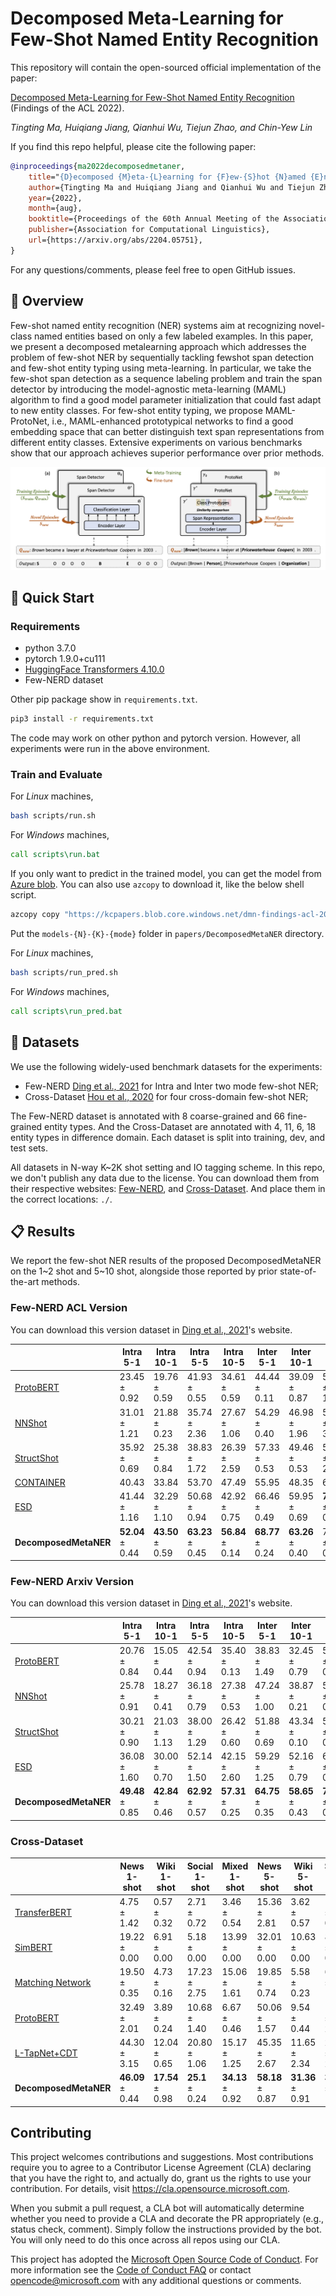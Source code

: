 # Decomposed Meta-Learning for Few-Shot Named Entity Recognition

This repository will contain the open-sourced official implementation of the paper:

[Decomposed Meta-Learning for Few-Shot Named Entity Recognition](https://arxiv.org/abs/2204.05751) (Findings of the ACL 2022).

_Tingting Ma, Huiqiang Jiang, Qianhui Wu, Tiejun Zhao, and Chin-Yew Lin_

If you find this repo helpful, please cite the following paper:

```bibtex
@inproceedings{ma2022decomposedmetaner,
    title="{D}ecomposed {M}eta-{L}earning for {F}ew-{S}hot {N}amed {E}ntity {R}ecognition",
    author={Tingting Ma and Huiqiang Jiang and Qianhui Wu and Tiejun Zhao and Chin-Yew Lin},
    year={2022},
    month={aug},
    booktitle={Proceedings of the 60th Annual Meeting of the Association for Computational Linguistics},
    publisher={Association for Computational Linguistics},
    url={https://arxiv.org/abs/2204.05751},
}
```

For any questions/comments, please feel free to open GitHub issues.

## 🎥 Overview

Few-shot named entity recognition (NER) systems aim at recognizing novel-class named entities based on only a few labeled examples. In this paper, we present a decomposed metalearning approach which addresses the problem of few-shot NER by sequentially tackling fewshot span detection and few-shot entity typing using meta-learning. In particular, we take the few-shot span detection as a sequence labeling problem and train the span detector by introducing the model-agnostic meta-learning (MAML) algorithm to find a good model parameter initialization that could fast adapt to new entity classes. For few-shot entity typing, we propose MAML-ProtoNet, i.e., MAML-enhanced prototypical networks to find a good embedding space that can better distinguish text span representations from different entity classes. Extensive experiments on various benchmarks show that our approach achieves superior performance over prior methods.

![image](./images/framework_DecomposedMetaNER.png)

## 🎯 Quick Start

### Requirements

- python 3.7.0
- pytorch 1.9.0+cu111
- [HuggingFace Transformers 4.10.0](https://github.com/huggingface/transformers)
- Few-NERD dataset

Other pip package show in `requirements.txt`.

```bash
pip3 install -r requirements.txt
```

The code may work on other python and pytorch version. However, all experiments were run in the above environment.

### Train and Evaluate

For _Linux_ machines,

```bash
bash scripts/run.sh
```

For _Windows_ machines,

```cmd
call scripts\run.bat
```

If you only want to predict in the trained model, you can get the model from [Azure blob](https://kcpapers.blob.core.windows.net/dmn-findings-acl-2022/dmn-all.zip).
You can also use `azcopy` to download it, like the below shell script.

```bash
azcopy copy "https://kcpapers.blob.core.windows.net/dmn-findings-acl-2022/dmn-all.zip" ./
```

Put the `models-{N}-{K}-{mode}` folder in `papers/DecomposedMetaNER` directory.

For _Linux_ machines,

```bash
bash scripts/run_pred.sh
```

For _Windows_ machines,

```cmd
call scripts\run_pred.bat
```

## 🍯 Datasets

We use the following widely-used benchmark datasets for the experiments:

- Few-NERD [Ding et al., 2021](https://aclanthology.org/2021.acl-long.248) for Intra and Inter two mode few-shot NER;
- Cross-Dataset [Hou et al., 2020](https://www.aclweb.org/anthology/2020.acl-main.128) for four cross-domain few-shot NER;

The Few-NERD dataset is annotated with 8 coarse-grained and 66 fine-grained entity types. And the Cross-Dataset are annotated with 4, 11, 6, 18 entity types in difference domain. Each dataset is split into training, dev, and test sets.

All datasets in N-way K~2K shot setting and IO tagging scheme. In this repo, we don't publish any data due to the license. You can download them from their respective websites: [Few-NERD](https://cloud.tsinghua.edu.cn/f/8483dc1a34da4a34ab58/?dl=1), and [Cross-Dataset](https://atmahou.github.io/attachments/ACL2020data.zip).
And place them in the correct locations: `./`.

## 📋 Results

We report the few-shot NER results of the proposed DecomposedMetaNER on the 1~2 shot and 5~10 shot, alongside those reported by prior state-of-the-art methods.

### Few-NERD ACL Version

You can download this version dataset in [Ding et al., 2021](https://cloud.tsinghua.edu.cn/f/8483dc1a34da4a34ab58/?dl=1)'s website.

|                                                          | Intra 5-1        | Intra 10-1       | Intra 5-5        | Intra 10-5       | Inter 5-1        | Inter 10-1       | Inter 5-5        | Inter 10-5       |
| -------------------------------------------------------- | ---------------- | ---------------- | ---------------- | ---------------- | ---------------- | ---------------- | ---------------- | ---------------- |
| [ProtoBERT](https://aclanthology.org/2021.acl-long.248)  | 23.45 ± 0.92     | 19.76 ± 0.59     | 41.93 ± 0.55     | 34.61 ± 0.59     | 44.44 ± 0.11     | 39.09 ± 0.87     | 58.80 ± 1.42     | 53.97 ± 0.38     |
| [NNShot](https://aclanthology.org/2021.acl-long.248)     | 31.01 ± 1.21     | 21.88 ± 0.23     | 35.74 ± 2.36     | 27.67 ± 1.06     | 54.29 ± 0.40     | 46.98 ± 1.96     | 50.56 ± 3.33     | 50.00 ± 0.36     |
| [StructShot](https://aclanthology.org/2021.acl-long.248) | 35.92 ± 0.69     | 25.38 ± 0.84     | 38.83 ± 1.72     | 26.39 ± 2.59     | 57.33 ± 0.53     | 49.46 ± 0.53     | 57.16 ± 2.09     | 49.39 ± 1.77     |
| [CONTAINER](https://arxiv.org/abs/2109.07589)            | 40.43            | 33.84            | 53.70            | 47.49            | 55.95            | 48.35            | 61.83            | 57.12            |
| [ESD](https://arxiv.org/abs/2109.13023v1)                | 41.44 ± 1.16     | 32.29 ± 1.10     | 50.68 ± 0.94     | 42.92 ± 0.75     | 66.46 ± 0.49     | 59.95 ± 0.69     | **74.14** ± 0.80 | 67.91 ± 1.41     |
| **DecomposedMetaNER**                                    | **52.04** ± 0.44 | **43.50** ± 0.59 | **63.23** ± 0.45 | **56.84** ± 0.14 | **68.77** ± 0.24 | **63.26** ± 0.40 | 71.62 ± 0.16     | **68.32** ± 0.10 |

### Few-NERD Arxiv Version

You can download this version dataset in [Ding et al., 2021](https://cloud.tsinghua.edu.cn/f/0e38bd108d7b49808cc4/?dl=1)'s website.

|                                                | Intra 5-1        | Intra 10-1       | Intra 5-5        | Intra 10-5       | Inter 5-1        | Inter 10-1       | Inter 5-5        | Inter 10-5       |
| ---------------------------------------------- | ---------------- | ---------------- | ---------------- | ---------------- | ---------------- | ---------------- | ---------------- | ---------------- |
| [ProtoBERT](https://arxiv.org/abs/2105.07464)  | 20.76 ± 0.84     | 15.05 ± 0.44     | 42.54 ± 0.94     | 35.40 ± 0.13     | 38.83 ± 1.49     | 32.45 ± 0.79     | 58.79 ± 0.44     | 52.92 ± 0.37     |
| [NNShot](https://arxiv.org/abs/2105.07464)     | 25.78 ± 0.91     | 18.27 ± 0.41     | 36.18 ± 0.79     | 27.38 ± 0.53     | 47.24 ± 1.00     | 38.87 ± 0.21     | 55.64 ± 0.63     | 49.57 ± 2.73     |
| [StructShot](https://arxiv.org/abs/2105.07464) | 30.21 ± 0.90     | 21.03 ± 1.13     | 38.00 ± 1.29     | 26.42 ± 0.60     | 51.88 ± 0.69     | 43.34 ± 0.10     | 57.32 ± 0.63     | 49.57 ± 3.08     |
| [ESD](https://arxiv.org/abs/2109.13023)        | 36.08 ± 1.60     | 30.00 ± 0.70     | 52.14 ± 1.50     | 42.15 ± 2.60     | 59.29 ± 1.25     | 52.16 ± 0.79     | 69.06 ± 0.80     | 64.00 ± 0.43     |
| **DecomposedMetaNER**                          | **49.48** ± 0.85 | **42.84** ± 0.46 | **62.92** ± 0.57 | **57.31** ± 0.25 | **64.75** ± 0.35 | **58.65** ± 0.43 | **71.49** ± 0.47 | **68.11** ± 0.05 |

### Cross-Dataset

|                                                                        | News 1-shot      | Wiki 1-shot      | Social 1-shot   | Mixed 1-shot     | News 5-shot      | Wiki 5-shot      | Social 5-shot    | Mixed 5-shot     |
| ---------------------------------------------------------------------- | ---------------- | ---------------- | --------------- | ---------------- | ---------------- | ---------------- | ---------------- | ---------------- |
| [TransferBERT](https://www.aclweb.org/anthology/2020.acl-main.128)     | 4.75 ± 1.42      | 0.57 ± 0.32      | 2.71 ± 0.72     | 3.46 ± 0.54      | 15.36 ± 2.81     | 3.62 ± 0.57      | 11.08 ± 0.57     | 35.49 ± 7.60     |
| [SimBERT](https://www.aclweb.org/anthology/2020.acl-main.128)          | 19.22 ± 0.00     | 6.91 ± 0.00      | 5.18 ± 0.00     | 13.99 ± 0.00     | 32.01 ± 0.00     | 10.63 ± 0.00     | 8.20 ± 0.00      | 21.14 ± 0.00     |
| [Matching Network](https://www.aclweb.org/anthology/2020.acl-main.128) | 19.50 ± 0.35     | 4.73 ± 0.16      | 17.23 ± 2.75    | 15.06 ± 1.61     | 19.85 ± 0.74     | 5.58 ± 0.23      | 6.61 ± 1.75      | 8.08 ± 0.47      |
| [ProtoBERT](https://www.aclweb.org/anthology/2020.acl-main.128)        | 32.49 ± 2.01     | 3.89 ± 0.24      | 10.68 ± 1.40    | 6.67 ± 0.46      | 50.06 ± 1.57     | 9.54 ± 0.44      | 17.26 ± 2.65     | 13.59 ± 1.61     |
| [L-TapNet+CDT](https://www.aclweb.org/anthology/2020.acl-main.128)     | 44.30 ± 3.15     | 12.04 ± 0.65     | 20.80 ± 1.06    | 15.17 ± 1.25     | 45.35 ± 2.67     | 11.65 ± 2.34     | 23.30 ± 2.80     | 20.95 ± 2.81     |
| **DecomposedMetaNER**                                                  | **46.09** ± 0.44 | **17.54** ± 0.98 | **25.1** ± 0.24 | **34.13** ± 0.92 | **58.18** ± 0.87 | **31.36** ± 0.91 | **31.02** ± 1.28 | **45.55** ± 0.90 |

## Contributing

This project welcomes contributions and suggestions. Most contributions require you to agree to a
Contributor License Agreement (CLA) declaring that you have the right to, and actually do, grant us
the rights to use your contribution. For details, visit https://cla.opensource.microsoft.com.

When you submit a pull request, a CLA bot will automatically determine whether you need to provide
a CLA and decorate the PR appropriately (e.g., status check, comment). Simply follow the instructions
provided by the bot. You will only need to do this once across all repos using our CLA.

This project has adopted the [Microsoft Open Source Code of Conduct](https://opensource.microsoft.com/codeofconduct/).
For more information see the [Code of Conduct FAQ](https://opensource.microsoft.com/codeofconduct/faq/) or
contact [opencode@microsoft.com](mailto:opencode@microsoft.com) with any additional questions or comments.
